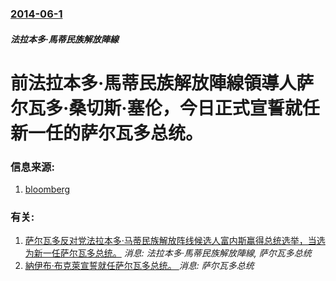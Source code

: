 ### [2014-06-1](/news/2014/06/1/index.md)

##### 法拉本多·馬蒂民族解放陣線
#  前法拉本多·馬蒂民族解放陣線領導人萨尔瓦多·桑切斯·塞伦，今日正式宣誓就任新一任的萨尔瓦多总统。 




### 信息来源:

1. [bloomberg](http://www.bloomberg.com/news/2014-06-01/sanchez-ceren-sworn-in-as-el-salvador-president.html)

### 有关:

1. [萨尔瓦多反对党法拉本多·马蒂民族解放阵线候选人富内斯赢得总统选举，当选为新一任萨尔瓦多总统。](/zh/news/2009/03/15/萨尔瓦多反对党法拉本多-马蒂民族解放阵线候选人富内斯赢得总统选举-当选为新一任萨尔瓦多总统.md) _消息: 法拉本多·馬蒂民族解放陣線, 萨尔瓦多总统_
2. [納伊布·布克萊宣誓就任萨尔瓦多总统。 ](/zh/news/2019/06/1/納伊布-布克萊宣誓就任萨尔瓦多总统.md) _消息: 萨尔瓦多总统_
